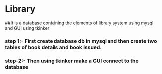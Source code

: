 # Library
##It is a database containing the elements of library system using mysql and GUI using tkinker 
###  step 1:- First create database db in mysql and then create two tables of book details and book issued.
###  step-2:- Then using tkinker make a GUI connect to the database
